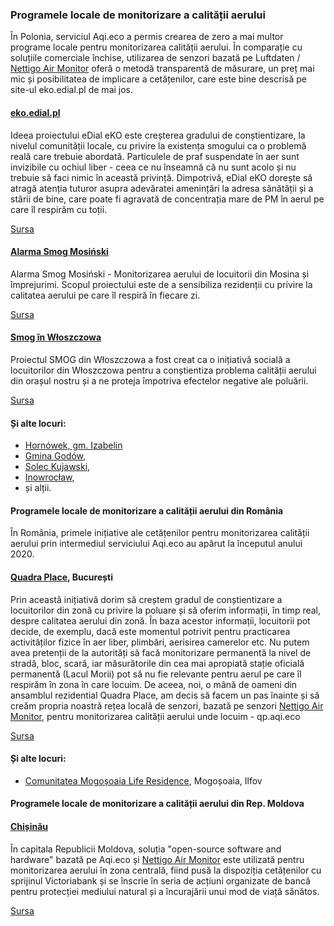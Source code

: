 ### Programele locale de monitorizare a calității aerului

În Polonia, serviciul Aqi.eco a permis crearea de zero a mai multor programe locale pentru monitorizarea calității aerului. În comparație cu soluțiile comerciale închise, utilizarea de senzori bazată pe Luftdaten / [Nettigo Air Monitor](https://nettigo.eu/products/nettigo-air-monitor-kit-0-3-2-build-your-own-smog-sensor) oferă o metodă transparentă de măsurare, un preț mai mic și posibilitatea de implicare a cetățenilor, care este bine descrisă pe site-ul eko.edial.pl de mai jos.

#### [eko.edial.pl](https://eko.edial.pl)

Ideea proiectului eDial eKO este creșterea gradului de conștientizare, la nivelul comunității locale, cu privire la existența smogului ca o problemă reală care trebuie abordată. Particulele de praf suspendate în aer sunt invizibile cu ochiul liber - ceea ce nu înseamnă că nu sunt acolo și nu trebuie să faci nimic în această privință. Dimpotrivă, eDial eKO dorește să atragă atenția tuturor asupra adevăratei amenințări la adresa sănătății și a stării de bine, care poate fi agravată de concentrația mare de PM în aerul pe care îl respirăm cu toții.

[Sursa](https://edial.pl/powietrze-w-olesnicy/)

#### [Alarma Smog Mosiński](https://mosina.aqi.eco/)

Alarma Smog Mosiński - Monitorizarea aerului de locuitorii din Mosina și împrejurimi. Scopul proiectului este de a sensibiliza rezidenții cu privire la calitatea aerului pe care îl respiră în fiecare zi.

[Sursa](https://mosina.aqi.eco/)

#### [Smog în Włoszczowa](https://tlw24.pl/)

Proiectul SMOG din Włoszczowa a fost creat ca o inițiativă socială a locuitorilor din Włoszczowa pentru a conștientiza problema calității aerului din orașul nostru și a ne proteja împotriva efectelor negative ale poluării.

[Sursa](https://smog.tlw24.pl/about)

#### Și alte locuri:

* [Hornówek, gm. Izabelin](https://hornowek.aqi.eco/)
* [Gmina Godów](https://godow.aqi.eco/),
* [Solec Kujawski](https://soleckujawski.aqi.eco/),
* [Inowrocław](https://inowroclaw.aqi.eco/),
* și alții.

#### Programele locale de monitorizare a calității aerului din România

În România, primele inițiative ale cetățenilor pentru monitorizarea calității aerului prin intermediul serviciului Aqi.eco au apărut la începutul anului 2020.

#### [Quadra Place](https://qp.aqi.eco/ro), București

Prin această inițiativă dorim să creștem gradul de conștientizare a locuitorilor din zonă cu privire la poluare și să oferim informații, în timp real, despre calitatea aerului din zonă. În baza acestor informații, locuitorii pot decide, de exemplu, dacă este momentul potrivit pentru practicarea activităților fizice în aer liber, plimbări, aerisirea camerelor etc. Nu putem avea pretenții de la autorități să facă monitorizare permanentă la nivel de stradă, bloc, scară, iar măsurătorile din cea mai apropiată stație oficială permanentă (Lacul Morii) pot să nu fie relevante pentru aerul pe care îl respirăm în zona în care locuim. De aceea, noi, o mână de oameni din ansamblul rezidential Quadra Place, am decis să facem un pas înainte și să creăm propria noastră rețea locală de senzori, bazată pe senzori [Nettigo Air Monitor](https://nettigo.eu/products/nettigo-air-monitor-kit-0-3-2-build-your-own-smog-sensor), pentru monitorizarea calității aerului unde locuim - qp.aqi.eco

[Sursa](https://qp.aqi.eco/ro/about)

#### Și alte locuri:

* [Comunitatea Mogoșoaia Life Residence](https://bp.aqi.eco/ro), Mogoșoaia, Ilfov


#### Programele locale de monitorizare a calității aerului din Rep. Moldova

#### [Chișinău](https://md.aqi.eco/ro)

În capitala Republicii Moldova, soluția "open-source software and hardware" bazată pe Aqi.eco și [Nettigo Air Monitor](https://nettigo.eu/products/nettigo-air-monitor-kit-0-3-2-build-your-own-smog-sensor) este utilizată pentru monitorizarea aerului în zona centrală, fiind pusă la dispoziția cetățenilor cu sprijinul Victoriabank și se înscrie în seria de acțiuni organizate de bancă pentru protecției mediului natural și a încurajării unui mod de viață sănătos.

[Sursa](https://md.aqi.eco/ro/about)
